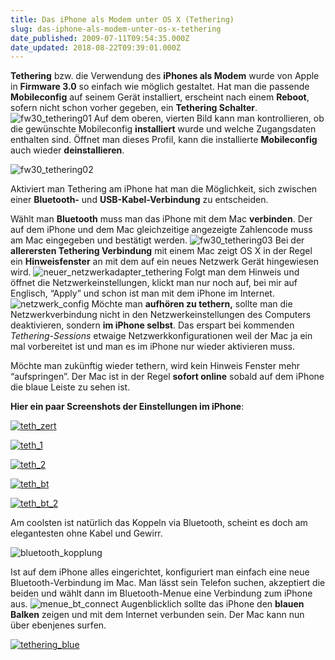 ```yaml
---
title: Das iPhone als Modem unter OS X (Tethering)
slug: das-iphone-als-modem-unter-os-x-tethering
date_published: 2009-07-11T09:54:35.000Z
date_updated: 2018-08-22T09:39:01.000Z
---
```


**Tethering** bzw. die Verwendung des **iPhones als Modem** wurde von Apple in **Firmware 3.0** so einfach wie möglich gestaltet. Hat man die passende **Mobileconfig** auf seinem Gerät installiert, erscheint nach einem **Reboot**, sofern nicht schon vorher gegeben, ein **Tethering Schalter**.
![fw30_tethering01](//picdump.thafaker.de/2009/07/fw30_tethering01.jpg)
Auf dem oberen, vierten Bild kann man kontrollieren, ob die gewünschte Mobileconfig **installiert** wurde und welche Zugangsdaten enthalten sind. Öffnet man dieses Profil, kann die installierte **Mobileconfig** auch wieder **deinstallieren**.

![fw30_tethering02](//picdump.thafaker.de/2009/07/fw30_tethering02.jpg)

Aktiviert man Tethering am iPhone hat man die Möglichkeit, sich zwischen einer **Bluetooth-** und **USB-Kabel-Verbindung** zu entscheiden.

Wählt man **Bluetooth** muss man das iPhone mit dem Mac **verbinden**. Der auf dem iPhone und dem Mac gleichzeitige angezeigte Zahlencode muss am Mac eingegeben und bestätigt werden.
![fw30_tethering03](//picdump.thafaker.de/2009/07/fw30_tethering03.jpg)
Bei der **allerersten Tethering Verbindung** mit einem Mac zeigt OS X in der Regel ein **Hinweisfenster** an mit dem auf ein neues Netzwerk Gerät hingewiesen wird.
![neuer_netzwerkadapter_tethering](//picdump.thafaker.de/2009/07/neuer_netzwerkadapter_tethering.jpg)
Folgt man dem Hinweis und öffnet die Netzwerkeinstellungen, klickt man nur noch auf, bei mir auf Englisch, “Apply” und schon ist man mit dem iPhone im Internet.
![netzwerk_config](//picdump.thafaker.de/2009/07/netzwerk_config.jpg)
Möchte man **aufhören zu tethern,** sollte man die Netzwerkverbindung nicht in den Netzwerkeinstellungen des Computers deaktivieren, sondern **im iPhone selbst**. Das erspart bei kommenden *Tethering-Sessions* etwaige Netzwerkkonfigurationen weil der Mac ja ein mal vorbereitet ist und man es im iPhone nur wieder aktivieren muss.

Möchte man zukünftig wieder tethern, wird kein Hinweis Fenster mehr “aufspringen”. Der Mac ist in der Regel **sofort online** sobald auf dem iPhone die blaue Leiste zu sehen ist.

**Hier ein paar Screenshots der Einstellungen im iPhone**:

[![teth_zert](//picdump.thafaker.de/2009/07/teth_zert-200x300.PNG)](http://picdump.thafaker.de/2009/07/teth_zert.PNG)

[![teth_1](//picdump.thafaker.de/2009/07/teth_1-200x300.PNG)](http://picdump.thafaker.de/2009/07/teth_1.PNG)

[![teth_2](//picdump.thafaker.de/2009/07/teth_2-200x300.PNG)](http://picdump.thafaker.de/2009/07/teth_2.PNG)

[![teth_bt](//picdump.thafaker.de/2009/07/teth_bt-200x300.PNG)](http://picdump.thafaker.de/2009/07/teth_bt.PNG)

[![teth_bt_2](//picdump.thafaker.de/2009/07/teth_bt_21-200x300.PNG)](http://picdump.thafaker.de/2009/07/teth_bt_21.PNG)

Am coolsten ist natürlich das Koppeln via Bluetooth, scheint es doch am elegantesten ohne Kabel und Gewirr.

![bluetooth_kopplung](//picdump.thafaker.de/2009/07/bluetooth_kopplung.jpg)

Ist auf dem iPhone alles eingerichtet, konfiguriert man einfach eine neue Bluetooth-Verbindung im Mac. Man lässt sein Telefon suchen, akzeptiert die beiden und wählt dann im Bluetooth-Menue eine Verbindung zum iPhone aus.
![menue_bt_connect](//picdump.thafaker.de/2009/07/menue_bt_connect.jpg)
Augenblicklich sollte das iPhone den **blauen Balken** zeigen und mit dem Internet verbunden sein. Der Mac kann nun über ebenjenes surfen.

[![tethering_blue](//picdump.thafaker.de/2009/07/tethering_blue.PNG)](http://picdump.thafaker.de/2009/07/tethering_blue.PNG)
